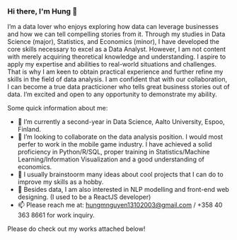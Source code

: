 ### Hi there, I'm Hung 👋
I’m a data lover who enjoys exploring how data can leverage businesses and how we can tell compelling stories from it. Through my studies in Data Science (major), Statistics, and Economics (minor), I have developed the core skills necessary to excel as a Data Analyst. However, I am not content with merely acquiring theoretical knowledge and understanding. I aspire to apply my expertise and abilities to real-world situations and challenges. That is why I am keen to obtain practical experience and further refine my skills in the field of data analysis. I am confident that with our collaboration, I can become a true data practicioner who tells great business stories out of data. I’m excited and open to any opportunity to demonstrate my ability.

Some quick information about me:

- 🔭 I’m currently a second-year in Data Science, Aalto University, Espoo, Finland. 
- 👯 I’m looking to collaborate on the data analysis position. I would most perfer to work in the mobile game industry. I have achieved a solid proficiency in Python/R/SQL, proper training in Statistics/Machine Learning/Information Visualization and a good understanding of economics. 
- 🌱 I usually brainstoorm many ideas about cool projects that I can do to improve my skills as a hobby. 
- 💬 Besides data, I am also interested in NLP modelling and front-end web designing. (I used to be a ReactJS developer)
- 📫 Please reach me at: hungmnguyen13102003@gmail.com / +358 40 363 8661 for work inquiry. 

Please do check out my works attached below! 
